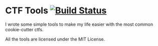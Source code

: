 # CTF Tools [![Build Status](https://travis-ci.org/pietroferretti/ctftools.svg?branch=master)](https://travis-ci.org/pietroferretti/ctftools)

I wrote some simple tools to make my life easier with the most common cookie-cutter ctfs.

All the tools are licensed under the MIT License.

